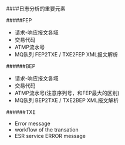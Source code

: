 ####日志分析的重要元素

#####FEP
* 请求-响应报文各域
* 交易代码
* ATMP流水号
* MQ队列  FEP2TXE / TXE2FEP XML报文解析


######BEP
* 请求-响应报文各域
* 交易代码
* ATMP流水号(注意序列号，和FEP最大的区别)
* MQ队列  BEP2TXE / TXE2BEP XML报文解析

######TXE
* Error message
* workflow of the transation
* ESR service ERROR message